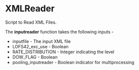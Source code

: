 # XMLReader
Script to Read XML Files.


The **inputreader** function takes the following inputs - 
- inputfile - The input XML file
- LOFS42_exc_use - Boolean
- RATE_DISTRIBUTION - Integer indicating the level
- DOW_FLAG - Boolean
- pooling_inputreader - Boolean indicator for multiprocessing
